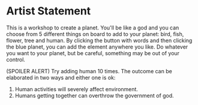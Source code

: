 # Artist Statement

This is a workshop to create a planet. You'll be like a god and you can choose from 5 different things on board to add to your planet: bird, fish, flower, tree and human. By clicking the button with words and then clicking the blue planet, you can add the element anywhere you like. Do whatever you want to your planet, but be careful, something may be out of your control.



(SPOILER ALERT)
Try adding human 10 times. The outcome can be elaborated in two ways and either one is ok:
1. Human activities will severely affect environment.
2. Humans getting together can overthrow the government of god.
